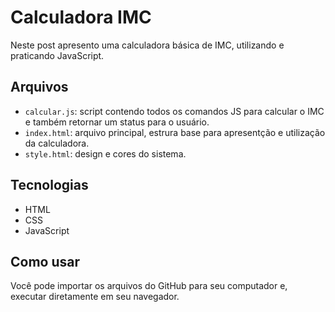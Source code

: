 # Calculadora IMC

Neste post apresento uma calculadora básica de IMC, utilizando e praticando JavaScript.

## Arquivos

- `calcular.js`: script contendo todos os comandos JS para calcular o IMC e também retornar um status para o usuário.
- `index.html`: arquivo principal, estrura base para apresentção e utilização da calculadora.
- `style.html`: design e cores do sistema.

## Tecnologias

- HTML
- CSS
- JavaScript

## Como usar

Você pode importar os arquivos do GitHub para seu computador e, executar diretamente em seu navegador.